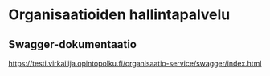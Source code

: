 # Organisaatioiden hallintapalvelu

## Swagger-dokumentaatio

https://testi.virkailija.opintopolku.fi/organisaatio-service/swagger/index.html

